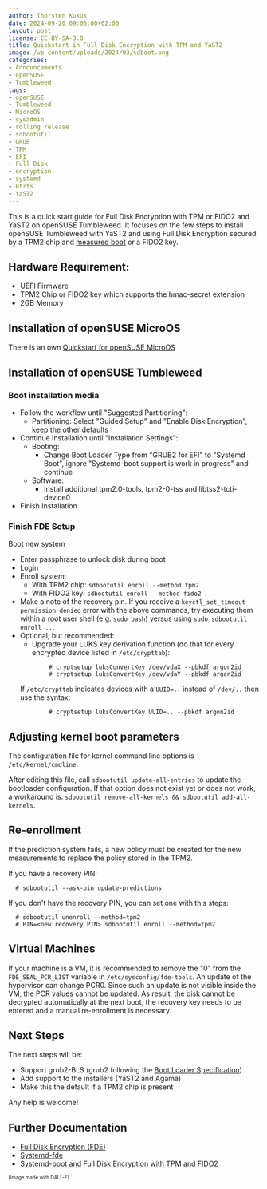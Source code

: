 ```yaml
---
author: Thorsten Kukuk
date: 2024-09-20 09:00:00+02:00
layout: post
license: CC-BY-SA-3.0
title: Quickstart in Full Disk Encryption with TPM and YaST2
image: /wp-content/uploads/2024/03/sdboot.png
categories:
- Announcements
- openSUSE
- Tumbleweed
tags:
- openSUSE
- Tumbleweed
- MicroOS
- sysadmin
- rolling release
- sdbootutil
- GRUB
- TPM
- EFI
- Full-Disk
- encryption
- systemd
- Btrfs
- YaST2
---
```

This is a quick start guide for Full Disk Encryption with TPM or FIDO2 and
YaST2 on openSUSE Tumbleweed. It focuses on the few steps to
install openSUSE Tumbleweed with YaST2 and using Full Disk Encryption
secured by a TPM2 chip and [measured boot](https://en.opensuse.org/Portal:MicroOS/RemoteAttestation#Measured_boot)
or a FIDO2 key.

## Hardware Requirement:
- UEFI Firmware
- TPM2 Chip or FIDO2 key which supports the hmac-secret extension
- 2GB Memory

## Installation of openSUSE MicroOS

There is an own [Quickstart for openSUSE MicroOS](https://microos.opensuse.org/blog/2024-09-03-quickstart-fde-yast2/)

## Installation of openSUSE Tumbleweed

### Boot installation media

* Follow the workflow until "Suggested Partitioning":
  * Partitioning: Select "Guided Setup" and "Enable Disk Encryption", keep the other defaults
* Continue Installation until "Installation Settings":
  * Booting:
    * Change Boot Loader Type from "GRUB2 for EFI" to "Systemd Boot", ignore "Systemd-boot support is work in progress" and continue
  * Software:
    * Install additional tpm2.0-tools, tpm2-0-tss and libtss2-tcti-device0
* Finish Installation

### Finish FDE Setup

Boot new system
* Enter passphrase to unlock disk during boot
* Login
* Enroll system:
  * With TPM2 chip: `sdbootutil enroll --method tpm2`
  * With FIDO2 key: `sdbootutil enroll --method fido2` 
* Make a note of the recovery pin. If you receive a `keyctl_set_timeout permission denied` error with the above commands, 
  try executing them within a root user shell (e.g. `sudo bash`) versus using `sudo sdbootutil enroll ..`.
* Optional, but recommended:
  * Upgrade your LUKS key derivation function (do that for every encrypted device listed in `/etc/crypttab`):
  ```
          # cryptsetup luksConvertKey /dev/vdaX --pbkdf argon2id
          # cryptsetup luksConvertKey /dev/vdaY --pbkdf argon2id
  ```
  If `/etc/crypttab` indicates devices with a `UUID=..` instead of `/dev/..` then use the syntax:
  ```
          # cryptsetup luksConvertKey UUID=.. --pbkdf argon2id
  ``` 

## Adjusting kernel boot parameters

The configuration file for kernel command line options is `/etc/kernel/cmdline`.

After editing this file, call `sdbootutil update-all-entries` to update the
bootloader configuration. If that option does not exist yet or does not work,
a workaround is: `sdbootutil remove-all-kernels && sdbootutil add-all-kernels`.

## Re-enrollment
If the prediction system fails, a new policy must be created for the new measurements to replace the policy stored in the TPM2.

If you have a recovery PIN:
```
  # sdbootutil --ask-pin update-predictions
```

If you don't have the recovery PIN, you can set one with this steps:
```
  # sdbootutil unenroll --method=tpm2
  # PIN=<new recovery PIN> sdbootutil enroll --method=tpm2
```

## Virtual Machines

If your machine is a VM, it is recommended to remove the "0" from the `FDE_SEAL_PCR_LIST` variable in `/etc/sysconfig/fde-tools`. An update of the hypervisor can change PCR0. Since such an update is not visible inside the VM, the PCR values cannot be updated. As result, the disk cannot be decrypted automatically at the next boot, the recovery key needs to be entered and a manual re-enrollment is necessary.

## Next Steps

The next steps will be:

* Support grub2-BLS (grub2 following the [Boot Loader Specification](https://uapi-group.org/specifications/specs/boot_loader_specification/))
* Add support to the installers (YaST2 and Agama)
* Make this the default if a TPM2 chip is present

Any help is welcome!

## Further Documentation

* [Full Disk Encryption (FDE)](https://en.opensuse.org/Portal:MicroOS/FDE)
* [Systemd-fde](https://en.opensuse.org/Systemd-fde)
* [Systemd-boot and Full Disk Encryption with TPM and FIDO2](https://microos.opensuse.org/blog/2023-12-20-sdboot-fde/)

<sub><sup>(Image made with DALL-E)</sup></sub>

